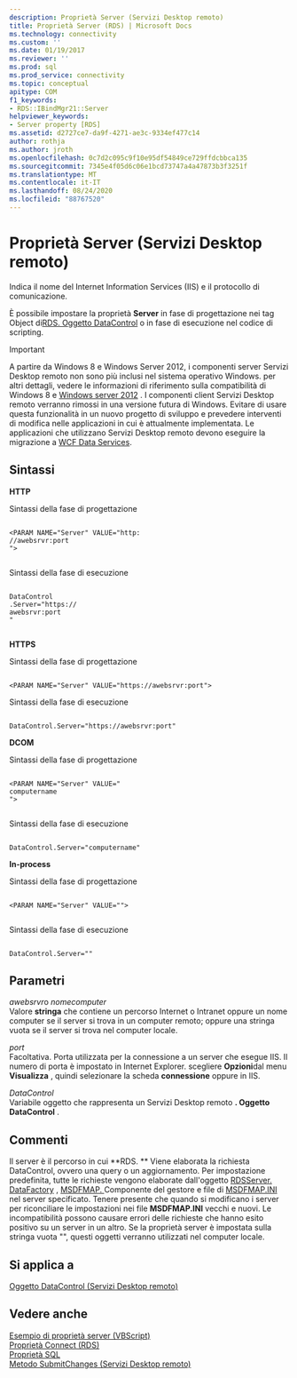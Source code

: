 ```yaml
---
description: Proprietà Server (Servizi Desktop remoto)
title: Proprietà Server (RDS) | Microsoft Docs
ms.technology: connectivity
ms.custom: ''
ms.date: 01/19/2017
ms.reviewer: ''
ms.prod: sql
ms.prod_service: connectivity
ms.topic: conceptual
apitype: COM
f1_keywords:
- RDS::IBindMgr21::Server
helpviewer_keywords:
- Server property [RDS]
ms.assetid: d2727ce7-da9f-4271-ae3c-9334ef477c14
author: rothja
ms.author: jroth
ms.openlocfilehash: 0c7d2c095c9f10e95df54849ce729ffdcbbca135
ms.sourcegitcommit: 7345e4f05d6c06e1bcd73747a4a47873b3f3251f
ms.translationtype: MT
ms.contentlocale: it-IT
ms.lasthandoff: 08/24/2020
ms.locfileid: "88767520"
---
```

# <a name="server-property-rds"></a>Proprietà Server (Servizi Desktop remoto)
Indica il nome del Internet Information Services (IIS) e il protocollo di comunicazione.  
  
 È possibile impostare la proprietà **Server** in fase di progettazione nei tag Object di[RDS. Oggetto DataControl](./datacontrol-object-rds.md) o in fase di esecuzione nel codice di scripting.  
  
> [!IMPORTANT]
>  A partire da Windows 8 e Windows Server 2012, i componenti server Servizi Desktop remoto non sono più inclusi nel sistema operativo Windows. per altri dettagli, vedere le informazioni di riferimento sulla compatibilità di Windows 8 e [Windows server 2012](https://www.microsoft.com/download/details.aspx?id=27416) . I componenti client Servizi Desktop remoto verranno rimossi in una versione futura di Windows. Evitare di usare questa funzionalità in un nuovo progetto di sviluppo e prevedere interventi di modifica nelle applicazioni in cui è attualmente implementata. Le applicazioni che utilizzano Servizi Desktop remoto devono eseguire la migrazione a [WCF Data Services](https://go.microsoft.com/fwlink/?LinkId=199565).  
  
## <a name="syntax"></a>Sintassi  
 **HTTP**  
  
 Sintassi della fase di progettazione  
  
```  
  
<PARAM NAME="Server" VALUE="http:  
//awebsrvr:port  
">  
  
```  
  
 Sintassi della fase di esecuzione  
  
```  
  
DataControl  
.Server="https://  
awebsrvr:port  
"  
  
```  
  
 **HTTPS**  
  
 Sintassi della fase di progettazione  
  
```  
  
<PARAM NAME="Server" VALUE="https://awebsrvr:port">  
```  
  
 Sintassi della fase di esecuzione  
  
```  
  
DataControl.Server="https://awebsrvr:port"  
```  
  
 **DCOM**  
  
 Sintassi della fase di progettazione  
  
```  
  
<PARAM NAME="Server" VALUE="  
computername  
">  
  
```  
  
 Sintassi della fase di esecuzione  
  
```  
  
DataControl.Server="computername"  
```  
  
 **In-process**  
  
 Sintassi della fase di progettazione  
  
```  
  
<PARAM NAME="Server" VALUE="">  
  
```  
  
 Sintassi della fase di esecuzione  
  
```  
  
DataControl.Server=""  
```  
  
## <a name="parameters"></a>Parametri  
 *awebsrvr*o *nomecomputer*  
 Valore **stringa** che contiene un percorso Internet o Intranet oppure un nome computer se il server si trova in un computer remoto; oppure una stringa vuota se il server si trova nel computer locale.  
  
 *port*  
 Facoltativa. Porta utilizzata per la connessione a un server che esegue IIS. Il numero di porta è impostato in Internet Explorer. scegliere **Opzioni**dal menu **Visualizza** , quindi selezionare la scheda **connessione** oppure in IIS.  
  
 *DataControl*  
 Variabile oggetto che rappresenta un Servizi Desktop remoto **. Oggetto DataControl** .  
  
## <a name="remarks"></a>Commenti  
 Il server è il percorso in cui **RDS. ** Viene elaborata la richiesta DataControl, ovvero una query o un aggiornamento. Per impostazione predefinita, tutte le richieste vengono elaborate dall'oggetto [RDSServer. DataFactory](./datafactory-object-rdsserver.md) , [MSDFMAP. ](../../guide/remote-data-service/datafactory-customization.md) Componente del gestore e file di [MSDFMAP.INI](../../guide/remote-data-service/understanding-the-customization-file.md) nel server specificato. Tenere presente che quando si modificano i server per riconciliare le impostazioni nei file **MSDFMAP.INI** vecchi e nuovi. Le incompatibilità possono causare errori delle richieste che hanno esito positivo su un server in un altro. Se la proprietà server è impostata sulla stringa vuota "", questi oggetti verranno utilizzati nel computer locale.  
  
## <a name="applies-to"></a>Si applica a  
 [Oggetto DataControl (Servizi Desktop remoto)](./datacontrol-object-rds.md)  
  
## <a name="see-also"></a>Vedere anche  
 [Esempio di proprietà server (VBScript)](./server-property-example-vbscript.md)   
 [Proprietà Connect (RDS)](./connect-property-rds.md)   
 [Proprietà SQL](./sql-property.md)   
 [Metodo SubmitChanges (Servizi Desktop remoto)](./submitchanges-method-rds.md)